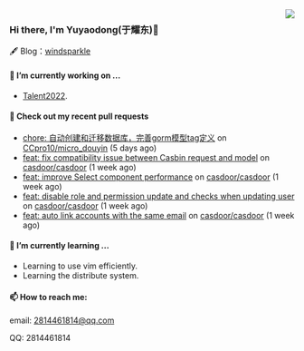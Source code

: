 <img align="right" src="https://github-readme-stats.vercel.app/api?username=leo220yuyaodog&show_icons=true&icon_color=805AD5&text_color=718096&bg_color=ffffff&hide_title=true" />

### Hi there, I'm Yuyaodong(于耀东)👋
🖋 Blog：[windsparkle](https://blog.windsparkle.top)
#### 🔭 I’m currently working on ...
- [Talent2022](https://github.com/casbin/Talent2022).

#### 🔨 Check out my recent pull requests

- [chore: 自动创建和迁移数据库，完善gorm模型tag定义](https://github.com/CCpro10/micro_douyin/pull/1) on [CCpro10/micro_douyin](https://github.com/CCpro10/micro_douyin) (5 days ago)
- [feat: fix compatibility issue between Casbin request and model](https://github.com/casdoor/casdoor/pull/1478) on [casdoor/casdoor](https://github.com/casdoor/casdoor) (1 week ago)
- [feat: improve Select component performance](https://github.com/casdoor/casdoor/pull/1472) on [casdoor/casdoor](https://github.com/casdoor/casdoor) (1 week ago)
- [feat: disable role and permission update and checks when updating user](https://github.com/casdoor/casdoor/pull/1466) on [casdoor/casdoor](https://github.com/casdoor/casdoor) (1 week ago)
- [feat: auto link accounts with the same email](https://github.com/casdoor/casdoor/pull/1464) on [casdoor/casdoor](https://github.com/casdoor/casdoor) (1 week ago)

#### 🌱 I’m currently learning ...
- Learning to use vim efficiently.
- Learning the distribute system.

#### 📫 How to reach me:
email: 2814461814@qq.com

QQ: 2814461814
